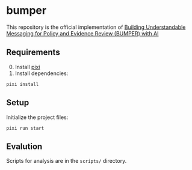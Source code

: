 # bumper
This repository is the official implementation of [Building Understandable Messaging for Policy and Evidence Review (BUMPER) with AI]()

## Requirements
0. Install [pixi](https://pixi.sh/latest/)
1. Install dependencies:
```
pixi install
```

## Setup
Initialize the project files:
```
pixi run start
```

## Evalution
Scripts for analysis are in the `scripts/` directory.
